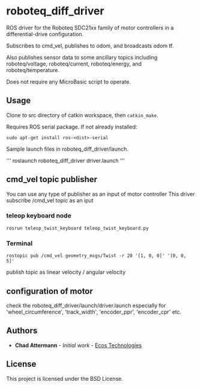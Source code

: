# roboteq_diff_driver

ROS driver for the Roboteq SDC21xx family of motor controllers in a differential-drive configuration.

Subscribes to cmd_vel, publishes to odom, and broadcasts odom tf.

Also publishes sensor data to some ancillary topics including roboteq/voltage, roboteq/current, roboteq/energy, and roboteq/temperature.

Does not require any MicroBasic script to operate.

## Usage

Clone to src directory of catkin workspace, then `catkin_make`.

Requires ROS serial package. If not already installed:
```
sudo apt-get install ros-<dist>-serial
```

Sample launch files in roboteq_diff_driver/launch.

'''
roslaunch roboteq_diff_driver driver.launch
'''

## cmd_vel topic publisher
You can use any type of publisher as an input of motor controller
This driver subscribe /cmd_vel topic as an iput

### teleop keyboard node
```
rosrun teleop_twist_keyboard teleop_twist_keyboard.py
```

### Terminal
```
rostopic pub /cmd_vel geometry_msgs/Twist -r 20 '[1, 0, 0]' '[0, 0, 5]'
```
publish topic as linear velocity / angular velocity


## configuration of motor
check the roboteq_diff_driver/launch/driver.launch
especially for
'wheel_circumference', 'track_width', 'encoder_ppr', 'encoder_cpr' etc.


## Authors

* **Chad Attermann** - *Initial work* - [Ecos Technologies](https://github.com/ecostech)

## License

This project is licensed under the BSD License.

